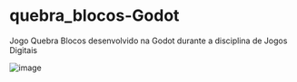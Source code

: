# quebra_blocos-Godot
Jogo Quebra Blocos desenvolvido na Godot durante a disciplina de Jogos Digitais

![image](https://github.com/Yasmin-Camargo/quebra_blocos-Godot/assets/88253809/f4de306e-9fda-46fa-817b-dc2684ed15e0)

